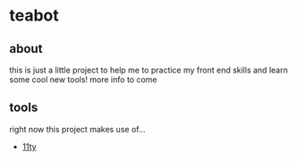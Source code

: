 # teabot
## about
this is just a little project to help me to practice my front end skills and learn some cool new tools! more info to come

## tools
right now this project makes use of...
- [11ty](https://www.11ty.dev/)
